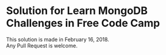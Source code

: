 # Solution for Learn MongoDB Challenges in Free Code Camp

This solution is made in February 16, 2018.<br>
Any Pull Request is welcome.
